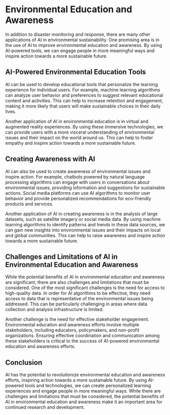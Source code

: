 Environmental Education and Awareness
====================================================================================================

In addition to disaster monitoring and response, there are many other applications of AI in environmental sustainability. One promising area is in the use of AI to improve environmental education and awareness. By using AI-powered tools, we can engage people in more meaningful ways and inspire action towards a more sustainable future.

AI-Powered Environmental Education Tools
----------------------------------------

AI can be used to develop educational tools that personalize the learning experience for individual users. For example, machine learning algorithms can analyze user behavior and preferences to suggest relevant educational content and activities. This can help to increase retention and engagement, making it more likely that users will make sustainable choices in their daily lives.

Another application of AI in environmental education is in virtual and augmented reality experiences. By using these immersive technologies, we can provide users with a more visceral understanding of environmental issues and their impact on the world around us. This can help to foster empathy and inspire action towards a more sustainable future.

Creating Awareness with AI
--------------------------

AI can also be used to create awareness of environmental issues and inspire action. For example, chatbots powered by natural language processing algorithms can engage with users in conversations about environmental issues, providing information and suggestions for sustainable actions. Social media platforms can use AI algorithms to monitor user behavior and provide personalized recommendations for eco-friendly products and services.

Another application of AI in creating awareness is in the analysis of large datasets, such as satellite imagery or social media data. By using machine learning algorithms to identify patterns and trends in these data sources, we can gain new insights into environmental issues and their impacts on local and global communities. This can help to raise awareness and inspire action towards a more sustainable future.

Challenges and Limitations of AI in Environmental Education and Awareness
-------------------------------------------------------------------------

While the potential benefits of AI in environmental education and awareness are significant, there are also challenges and limitations that must be considered. One of the most significant challenges is the need for access to high-quality data. In order for AI algorithms to be effective, they need access to data that is representative of the environmental issues being addressed. This can be particularly challenging in areas where data collection and analysis infrastructure is limited.

Another challenge is the need for effective stakeholder engagement. Environmental education and awareness efforts involve multiple stakeholders, including educators, policymakers, and non-profit organizations. Ensuring effective coordination and communication among these stakeholders is critical to the success of AI-powered environmental education and awareness efforts.

Conclusion
----------

AI has the potential to revolutionize environmental education and awareness efforts, inspiring action towards a more sustainable future. By using AI-powered tools and technologies, we can create personalized learning experiences and engage people in more meaningful ways. While there are challenges and limitations that must be considered, the potential benefits of AI in environmental education and awareness make it an important area for continued research and development.
